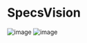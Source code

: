 # SpecsVision

 ![image](https://github.com/priyankahadpad/SpecsVision/assets/44131168/fb91bd23-ceb2-4f4a-9763-c09e4acd1c68)
![image](https://github.com/priyankahadpad/SpecsVision/assets/44131168/7323b4cb-0782-4052-a4f0-a0ba4622fee2)

